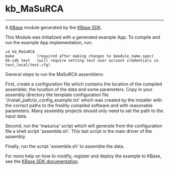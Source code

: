 
# kb_MaSuRCA
---

A [KBase](https://kbase.us) module generated by the [KBase SDK](https://github.com/kbase/kb_sdk).


This Module was initialized with a generated example App.  To compile and run the
example App implementation, run:

    cd kb_MaSuRCA
    make          (required after making changes to $module_name.spec)
    kb-sdk test   (will require setting test user account credentials in test_local/test.cfg)

General steps to run the MaSuRCA assemblers:

First, create a configuration file which contains the location of the compiled assembler, the
location of the data and some parameters. Copy in your assembly directory the template
configuration file '/install_path/sr_config_example.txt' which was created by the installer with
the correct paths to the freshly compiled software and with reasonable parameters. Many
assembly projects should only need to set the path to the input data.

Second, run the 'masurca' script which will generate from the configuration file a shell script
'assemble.sh'. This last script is the main driver of the assembly.

Finally, run the script 'assemble.sh' to assemble the data.

For more help on how to modify, register and deploy the example to KBase, see the
[KBase SDK documentation](https://github.com/kbase/kb_sdk).

